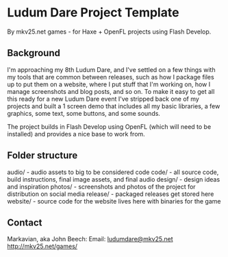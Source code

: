 Ludum Dare Project Template
===========================

By mkv25.net games - for Haxe + OpenFL projects using Flash Develop.

Background
----------

I'm approaching my 8th Ludum Dare, and I've settled on a few things with my tools that are common between releases, such as how I package files up to put them on a website, where I put stuff that I'm working on, how I manage screenshots and blog posts, and so on. To make it easy to get all this ready for a new Ludum Dare event I've stripped back one of my projects and built a 1 screen demo that includes all my basic libraries, a few graphics, some text, some buttons, and some sounds.

The project builds in Flash Develop using OpenFL (which will need to be installed) and provides a nice base to work from.

Folder structure
----------------

audio/ - audio assets to big to be considered code
code/ - all source code, build instructions, final image assets, and final audio
design/ - design ideas and inspiration
photos/ - screenshots and photos of the project for distribution on social media
release/ - packaged releases get stored here
website/ - source code for the website lives here with binaries for the game

Contact
-------

Markavian, aka John Beech:
Email: ludumdare@mkv25.net
http://mkv25.net/games/

